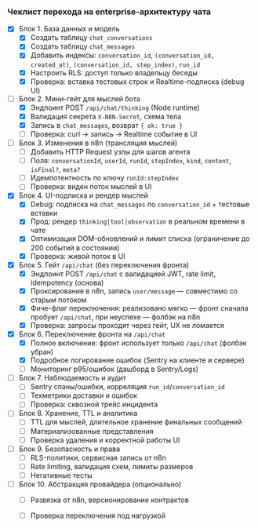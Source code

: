 ### Чеклист перехода на enterprise-архитектуру чата

- [x] Блок 1. База данных и модель
  - [x] Создать таблицу `chat_conversations`
  - [x] Создать таблицу `chat_messages`
  - [x] Добавить индексы: `conversation_id`, `(conversation_id, created_at)`, `(conversation_id, step_index)`, `run_id`
  - [x] Настроить RLS: доступ только владельцу беседы
  - [x] Проверка: вставка тестовых строк и Realtime-подписка (debug UI)

- [ ] Блок 2. Мини-гейт для мыслей бота
  - [x] Эндпоинт POST `/api/chat/thinking` (Node runtime)
  - [x] Валидация секрета `X-N8N-Secret`, схема тела
  - [x] Запись в `chat_messages`, возврат `{ ok: true }`
  - [ ] Проверка: curl → запись → Realtime событие в UI

- [ ] Блок 3. Изменения в n8n (трансляция мыслей)
  - [ ] Добавить HTTP Request узлы для шагов агента
  - [ ] Поля: `conversationId`, `userId`, `runId`, `stepIndex`, `kind`, `content`, `isFinal?`, `meta?`
  - [ ] Идемпотентность по ключу `runId:stepIndex`
  - [ ] Проверка: виден поток мыслей в UI

- [x] Блок 4. UI-подписка и рендер мыслей
  - [x] Debug: подписка на `chat_messages` по `conversation_id` + тестовые вставки
  - [x] Прод: рендер `thinking|tool|observation` в реальном времени в чате
  - [x] Оптимизация DOM-обновлений и лимит списка (ограничение до 200 событий в состоянии)
  - [x] Проверка: живой поток в UI

- [x] Блок 5. Гейт `/api/chat` (без переключения фронта)
  - [x] Эндпоинт POST `/api/chat` с валидацией JWT, rate limit, idempotency (основа)
  - [x] Проксирование в n8n, запись `user/message` — совместимо со старым потоком
  - [x] Фиче-флаг переключения: реализовано мягко — фронт сначала пробует `/api/chat`, при неуспехе — фолбэк на n8n
  - [x] Проверка: запросы проходят через гейт, UX не ломается

- [x] Блок 6. Переключение фронта на `/api/chat`
  - [x] Полное включение: фронт использует только `/api/chat` (фолбэк убран)
  - [x] Подробное логирование ошибок (Sentry на клиенте и сервере)
  - [ ] Мониторинг p95/ошибок (дашборд в Sentry/Logs)

- [ ] Блок 7. Наблюдаемость и аудит
  - [ ] Sentry спаны/ошибки, корреляция `run_id`/`conversation_id`
  - [ ] Техметрики доставки и ошибок
  - [ ] Проверка: сквозной трейс инцидента

- [ ] Блок 8. Хранение, TTL и аналитика
  - [ ] TTL для мыслей, длительное хранение финальных сообщений
  - [ ] Материализованные представления
  - [ ] Проверка удаления и корректной работы UI

- [ ] Блок 9. Безопасность и права
  - [ ] RLS-политики, сервисная запись от n8n
  - [ ] Rate limiting, валидация схем, лимиты размеров
  - [ ] Негативные тесты

- [ ] Блок 10. Абстракция провайдера (опционально)
  - [ ] Развязка от n8n, версионирование контрактов
  - [ ] Проверка переключения под нагрузкой


